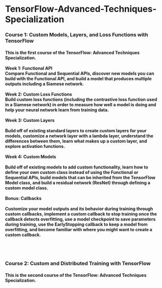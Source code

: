 # TensorFlow-Advanced-Techniques-Specialization
<h3>
Course 1: Custom Models, Layers, and Loss Functions with TensorFlow
  </h3>
  <h4>
This is the first course of the TensorFlow: Advanced Techniques Specialization.<br><br>
Week 1: Functional API<br>
Compare Functional and Sequential APIs, discover new models you can build with the Functional API, and build a model that produces multiple outputs including a Siamese network.<br><br>
Week 2: Custom Loss Functions<br>
Build custom loss functions (including the contrastive loss function used in a Siamese network) in order to measure how well a model is doing and help your neural network learn from training data.<br><br>
Week 3: Custom Layers<br><br>
Build off of existing standard layers to create custom layers for your models, customize a network layer with a lambda layer, understand the differences between them, learn what makes up a custom layer, and explore activation functions.<br><br>
Week 4: Custom Models<br><br>
Build off of existing models to add custom functionality, learn how to define your own custom class instead of using the Functional or Sequential APIs, build models that can be inherited from the TensorFlow Model class, and build a residual network (ResNet) through defining a custom model class.<br><br>
Bonus: Callbacks<br><br>
Customize your model outputs and its behavior during training through custom callbacks, implement a custom callback to stop training once the callback detects overfitting, use a model checkpoint to save parameters during training, use the EarlyStopping callback to keep a model from overfitting, and become familiar with where you might want to create a custom callback.<br><br>
  </h4>
  <br>
 <h3>
Course 2: Custom and Distributed Training with TensorFlow
  </h3>
  <h4>
This is the second course of the TensorFlow: Advanced Techniques Specialization.
  </h4>
